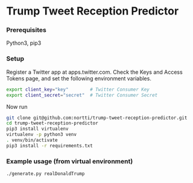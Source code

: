 # Trump Tweet Reception Predictor
### Prerequisites
Python3, pip3
### Setup

Register a Twitter app at apps.twitter.com. Check the Keys and Access Tokens page, and set the following environment variables.
```sh
export client_key="key"        # Twitter Consumer Key
export client_secret="secret"  # Twitter Consumer Secret
```
Now run
```sh
git clone git@github.com:nortti/trump-tweet-reception-predictor.git
cd trump-tweet-reception-predictor
pip3 install virtualenv
virtualenv -p python3 venv
. venv/bin/activate
pip3 install -r requirements.txt
```

### Example usage (from virtual environment)
```sh
./generate.py realDonaldTrump
```

